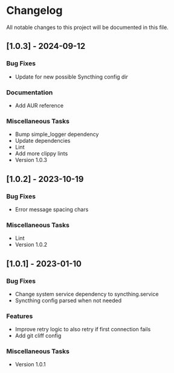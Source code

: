 # Changelog

All notable changes to this project will be documented in this file.

## [1.0.3] - 2024-09-12

### Bug Fixes

- Update for new possible Syncthing config dir

### Documentation

- Add AUR reference

### Miscellaneous Tasks

- Bump simple_logger dependency
- Update dependencies
- Lint
- Add more clippy lints
- Version 1.0.3

## [1.0.2] - 2023-10-19

### Bug Fixes

- Error message spacing chars

### Miscellaneous Tasks

- Lint
- Version 1.0.2

## [1.0.1] - 2023-01-10

### Bug Fixes

- Change system service dependency to syncthing.service
- Syncthing config parsed when not needed

### Features

- Improve retry logic to also retry if first connection fails
- Add git cliff config

### Miscellaneous Tasks

- Version 1.0.1

<!-- generated by git-cliff -->
